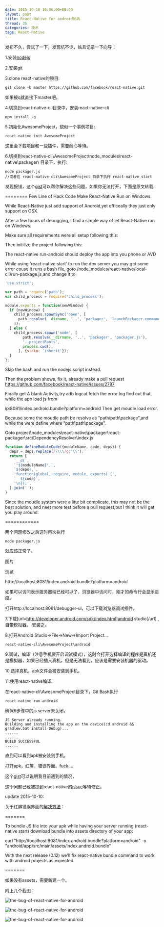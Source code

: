 ```yaml
---
date: 2015-10-10 16:06:00+00:00
layout: post
title: React-Native for android的坑
thread: 35
categories: 技术
tags: React-Native
---
```


发布不久，尝试了一下，发现坑不少，姑且记录一下向导：



1.安装[nodejs](https://nodejs.org/en/)


2.安装[git](http://www.git-scm.com/download/)


3.clone react-native的项目:

```shell
git clone -b master https://github.com/facebook/react-native.git
```

如果被q就直接下master吧。


4.切换到react-native-cli目录中，安装react-native-cli

```shell
npm install -g
```


5.初始化AwesomeProject，貌似一个事例项目:

```shell
react-native init AwesomeProject
```

这里会下载项目和一些插件，需要耐心等待。


6.切换到react-native-cli\AwesomeProject\node_modules\react-native\packager\ 目录下，执行:

```
node packager.js
//或者在 react-native-cli\AwesomeProject 目录下执行 react-native start
```

发现报错，这个[gist](https://gist.github.com/mqli/e1e6576e9838d885a43a)可以帮你解决这些问题，如果你无法打开，下面是原文转载:


========
Few Line of Hack Code Make React-Native Run on Windows

While React-Native just add support of Android,yet officeally they just only support on OSX.

After a few hours of debugging, I find a simple way of let React-Native run on Windows.

Make sure all requirements were all setup following this:

Then initilize the project following this:

The react-native run-android should deploy the app into you phone or AVD

While using 'react-native start' to run the dev server you may get some error couse it runs a bash file, goto /node_modules/react-native/local-cli/run-package.js,and change it to

```javascript
'use strict';

var path = require('path');
var child_process = require('child_process');

module.exports = function(newWindow) {
  if (newWindow) {
    child_process.spawnSync('open', [
      path.resolve(__dirname, '..', 'packager', 'launchPackager.command')
    ]);
  } else {
    child_process.spawn('node', [
        path.resolve(__dirname, '..', 'packager', 'packager.js'),
        '--projectRoots',
        process.cwd(),
      ], {stdio: 'inherit'});
  }
};
```

Skip the bash and run the nodejs script instead.

Then the problem shows, fix it, already make a pull request https://github.com/facebook/react-native/issues/2787

Finally get A blank Activity,try adb logcat fetch the error log find out that, while the app load js from

ip:8081/index.android.bundle?platform=android Then get moudle load error.

Because some the moudle path be resolve as "path\\path\\package",and while the were define where "path\path\package".

Goto project\node_modules\react-native\packager\react-packager\src\DependencyResolver\index.js

```javascript
function defineModuleCode({moduleName, code, deps}) {
  deps = deps.replace(/\\\\/g,'\\');
  return [
    `__d(`,
    `'${moduleName}',`,
    `${deps},`,
    'function(global, require, module, exports) {',
    `  ${code}`,
    '\n});',
  ].join('');
}
```

Since the moudle system were a litte bit complicate, this may not be the best solution, and neet more test before a pull request,but I think it will get you play around.


============


两个问题修改之后这时再次执行 


```shell
node packager.js
```


就应该正常了。


图片


浏览

http://localhost:8081/index.android.bundle?platform=android

如果可以访问表示服务器端已经可以了，浏览器中访问时，刚才的命令行会显示进度。

打开http://localhost:8081/debugger-ui，可以下载浏览器调试插件。


7.下载[url=http://developer.android.com/sdk/index.html]android studio[/url] ,自带模拟器。
安装之。


8.打开Android Studio=>File=>New=>Import Project...

```shell
react-native-cli\AwesomeProject\android
```


9.调试，编译（注意手机要开启调试模式），这时会打开选择编译的程序是真机还是模拟器，如果已经插入真机，但是无法看到，应该是需要安装机器的驱动。


10.选择真机，apk文件会被安装到手机。


11.使用react-native编译.

在react-native-cli\AwesomeProject目录下，Git Bash执行

```shell
react-native run-android
```

确保6步骤中的js server未关闭，

```shell
JS Server already running.
Building and installing the app on the device(cd android && gradlew.bat install Debug)...
......
......
BUILD SUCCESSFUL
......
```

直到可以看到apk被安装到手机。

打开apk，红屏，错误界面。fuck....

这个[gist](https://gist.github.com/davidgilbertson/9bee68548037fe00f2a8)可以说明我目前遇到的情况，

这个问题已经被提到react-native的[issue](https://github.com/facebook/react-native/issues/2787#issuecomment-147048240)等待修正。


update 2015-10-10:

关于红屏错误界面的[解决方法](http://stackoverflow.com/questions/32572399/react-native-android-failed-to-load-js-bundle)：

=======

To bundle JS file into your apk while having your server running (react-native start) download bundle into assets directory of your app:

curl "http://localhost:8081/index.android.bundle?platform=android" -o "android/app/src/main/assets/index.android.bundle"

With the next release (0.12) we'll fix react-native bundle command to work with android projects as expected.

=======

如果没有assets，需要新建一个。

附上几个截图：

![the-bug-of-react-native-for-android](../assets/img/2015101003.png)


![the-bug-of-react-native-for-android](../assets/img/2015101001.png)


![the-bug-of-react-native-for-android](../assets/img/2015101002.png)


